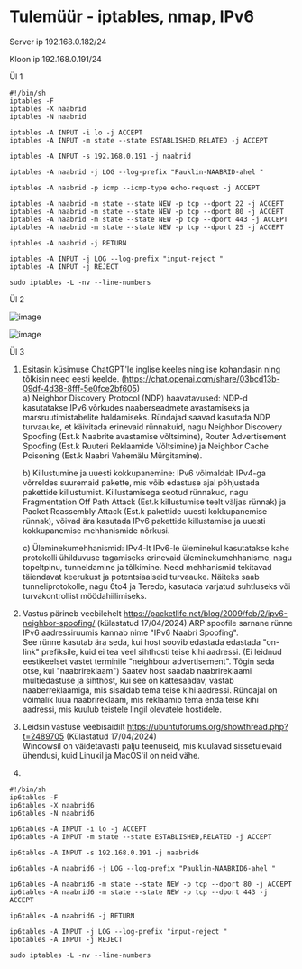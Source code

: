 # Tulemüür - iptables, nmap, IPv6  
Server ip 192.168.0.182/24

Kloon ip 192.168.0.191/24  

Ül 1
```
#!/bin/sh
iptables -F 
iptables -X naabrid
iptables -N naabrid

iptables -A INPUT -i lo -j ACCEPT
iptables -A INPUT -m state --state ESTABLISHED,RELATED -j ACCEPT

iptables -A INPUT -s 192.168.0.191 -j naabrid 

iptables -A naabrid -j LOG --log-prefix "Pauklin-NAABRID-ahel "

iptables -A naabrid -p icmp --icmp-type echo-request -j ACCEPT

iptables -A naabrid -m state --state NEW -p tcp --dport 22 -j ACCEPT
iptables -A naabrid -m state --state NEW -p tcp --dport 80 -j ACCEPT
iptables -A naabrid -m state --state NEW -p tcp --dport 443 -j ACCEPT
iptables -A naabrid -m state --state NEW -p tcp --dport 25 -j ACCEPT

iptables -A naabrid -j RETURN

iptables -A INPUT -j LOG --log-prefix "input-reject "
iptables -A INPUT -j REJECT

sudo iptables -L -nv --line-numbers
```

Ül 2  

![image](https://github.com/JuhanPauklin/AndmeturbePraktikumid/assets/90179916/d9c48b71-2728-4168-8691-c76597e0f1e3)

![image](https://github.com/JuhanPauklin/AndmeturbePraktikumid/assets/90179916/42e094d0-acff-4296-8ca1-13b8c2a1bff9)

Ül 3
1. Esitasin küsimuse ChatGPT'le inglise keeles ning ise kohandasin ning tõlkisin need eesti keelde. (https://chat.openai.com/share/03bcd13b-09df-4d38-8fff-5e0fce2bf605)  
    a) Neighbor Discovery Protocol (NDP) haavatavused: NDP-d kasutatakse IPv6 võrkudes naaberseadmete avastamiseks ja marsruutimistabelite haldamiseks. Ründajad saavad kasutada NDP turvaauke, et käivitada erinevaid rünnakuid, nagu Neighbor Discovery Spoofing (Est.k Naabrite avastamise võltsimine), Router Advertisement Spoofing (Est.k Ruuteri Reklaamide Võltsimine) ja Neighbor Cache Poisoning (Est.k Naabri Vahemälu Mürgitamine).

    b) Killustumine ja uuesti kokkupanemine: IPv6 võimaldab IPv4-ga võrreldes suuremaid pakette, mis võib edastuse ajal põhjustada pakettide killustumist. Killustamisega seotud rünnakud, nagu Fragmentation Off Path Attack (Est.k killustumise teelt väljas rünnak) ja Packet Reassembly Attack (Est.k pakettide uuesti kokkupanemise rünnak), võivad ära kasutada IPv6 pakettide killustamise ja uuesti kokkupanemise mehhanismide nõrkusi.

    c) Üleminekumehhanismid: IPv4-lt IPv6-le üleminekul kasutatakse kahe protokolli ühilduvuse tagamiseks erinevaid üleminekumehhanisme, nagu topeltpinu, tunneldamine ja tõlkimine. Need mehhanismid tekitavad täiendavat keerukust ja potentsiaalseid turvaauke. Näiteks saab tunneliprotokolle, nagu 6to4 ja Teredo, kasutada varjatud suhtluseks või turvakontrollist möödahiilimiseks.

2. Vastus pärineb veebilehelt https://packetlife.net/blog/2009/feb/2/ipv6-neighbor-spoofing/ (külastatud 17/04/2024)
ARP spoofile sarnane rünne IPv6 aadressiruumis kannab nime "IPv6 Naabri Spoofing".  
See rünne kasutab ära seda, kui host soovib edastada edastada "on-link" prefiksile, kuid ei tea veel sihthosti teise kihi aadressi.
(Ei leidnud eestikeelset vastet terminile "neighbour advertisement". Tõgin seda otse, kui "naabrireklaam")
Saatev host saadab naabrireklaami multiedastuse ja sihthost, kui see on kättesaadav, vastab naaberreklaamiga, mis sisaldab tema teise kihi aadressi.
Ründajal on võimalik luua naabrireklaam, mis reklaamib tema enda teise kihi aadressi, mis kuulub teistele lingil olevatele hostidele.

3. Leidsin vastuse veebisaidilt https://ubuntuforums.org/showthread.php?t=2489705 (Külastatud 17/04/2024)  
Windowsil on väidetavasti palju teenuseid, mis kuulavad sissetulevaid ühendusi, kuid Linuxil ja MacOS'il on neid vähe.

4. 
```
#!/bin/sh
ip6tables -F 
ip6tables -X naabrid6
ip6tables -N naabrid6

ip6tables -A INPUT -i lo -j ACCEPT
ip6tables -A INPUT -m state --state ESTABLISHED,RELATED -j ACCEPT

ip6tables -A INPUT -s 192.168.0.191 -j naabrid6 

ip6tables -A naabrid6 -j LOG --log-prefix "Pauklin-NAABRID6-ahel "

ip6tables -A naabrid6 -m state --state NEW -p tcp --dport 80 -j ACCEPT
ip6tables -A naabrid6 -m state --state NEW -p tcp --dport 443 -j ACCEPT

ip6tables -A naabrid6 -j RETURN

ip6tables -A INPUT -j LOG --log-prefix "input-reject "
ip6tables -A INPUT -j REJECT

sudo iptables -L -nv --line-numbers
```
